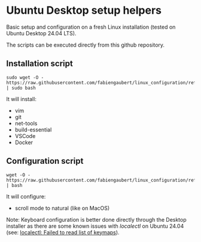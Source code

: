 # Ubuntu Desktop setup helpers

Basic setup and configuration on a fresh Linux installation (tested on Ubuntu Desktop 24.04 LTS).

The scripts can be executed directly from this github repository.

## Installation script

```
sudo wget -O - https://raw.githubusercontent.com/fabiengaubert/linux_configuration/refs/heads/main/ubuntu_desktop_install.sh | sudo bash
```

It will install:
- vim
- git
- net-tools
- build-essential
- VSCode
- Docker

## Configuration script

```
wget -O - https://raw.githubusercontent.com/fabiengaubert/linux_configuration/refs/heads/main/ubuntu_desktop_config.sh | bash
```

It will configure:
- scroll mode to natural (like on MacOS)


Note:
Keyboard configuration is better done directly through the Desktop installer as there are some known issues with *localectl* on Ubuntu 24.04 (see: [localectl: Failed to read list of keymaps](https://www.claudiokuenzler.com/blog/1257/how-to-fix-missing-keymaps-debian-ubuntu-localectl-failed-read-list)).

